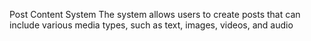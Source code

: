 Post Content System
The system allows users to create posts that can include various media types, such as text, images, videos, and audio
